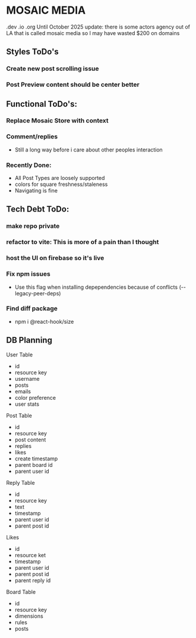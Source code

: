 # MOSAIC MEDIA
.dev .io .org
Until October 2025
update: there is some actors agency out of LA that is called mosaic media so I may have wasted $200 on domains

## Styles ToDo's
### Create new post scrolling issue
### Post Preview content should be center better

## Functional ToDo's:
### Replace Mosaic Store with context
### Comment/replies
- Still a long way before i care about other peoples interaction

### Recently Done:
- All Post Types are loosely supported
- colors for square freshness/staleness
- Navigating is fine

## Tech Debt ToDo:
### make repo private
### refactor to vite: This is more of a pain than I thought
### host the UI on firebase so it's live
### Fix npm issues
- Use this flag when installing depependencies because of conflicts (--legacy-peer-deps)
### Find diff package
- npm i @react-hook/size


<!-- This is outdated. Need to update this -->
## DB Planning
User Table
- id
- resource key
- username
- posts
- emails
- color preference
- user stats 

Post Table
- id
- resource key
- post content
- replies
- likes
- create timestamp
- parent board id
- parent user id

Reply Table
- id
- resource key
- text
- timestamp
- parent user id
- parent post id

Likes
- id
- resource ket
- timestamp
- parent user id
- parent post id
- parent reply id

Board Table
- id
- resource key
- dimensions
- rules 
- posts
